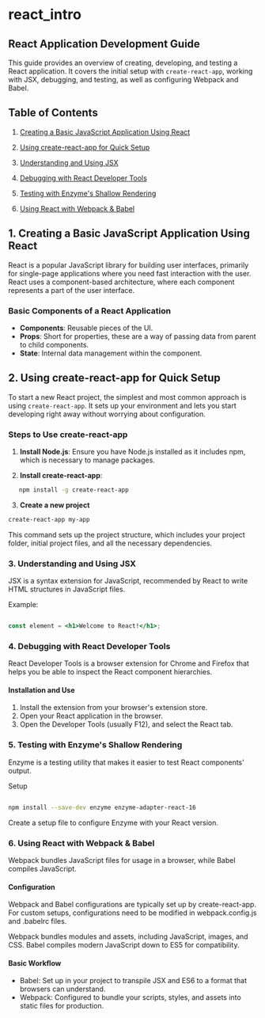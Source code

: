 # react_intro

## React Application Development Guide

This guide provides an overview of creating, developing, and testing a React application. It covers the initial setup with `create-react-app`, working with JSX, debugging, and testing, as well as configuring Webpack and Babel.

## Table of Contents

1. [Creating a Basic JavaScript Application Using React](#creating-a-basic-javascript-application-using-react)

2. [Using create-react-app for Quick Setup](#using-create-react-app-for-quick-setup)

3. [Understanding and Using JSX](#understanding-and-using-jsx)

4. [Debugging with React Developer Tools](#debugging-with-react-developer-tools)

5. [Testing with Enzyme's Shallow Rendering](#testing-with-enzymes-shallow-rendering)

6. [Using React with Webpack & Babel](#using-react-with-webpack--babel)

## 1. Creating a Basic JavaScript Application Using React

React is a popular JavaScript library for building user interfaces, primarily for single-page applications where you need fast interaction with the user. React uses a component-based architecture, where each component represents a part of the user interface.

### Basic Components of a React Application

- **Components**: Reusable pieces of the UI.
- **Props**: Short for properties, these are a way of passing data from parent to child components.
- **State**: Internal data management within the component.

## 2. Using create-react-app for Quick Setup

To start a new React project, the simplest and most common approach is using `create-react-app`. It sets up your environment and lets you start developing right away without worrying about configuration.

### Steps to Use create-react-app

1. **Install Node.js**: Ensure you have Node.js installed as it includes npm, which is necessary to manage packages.

2. **Install create-react-app**:

```bash
   npm install -g create-react-app
```

3. **Create a new project**

``` bash
create-react-app my-app
```

This command sets up the project structure, which includes your project folder, initial project files, and all the necessary dependencies.

### 3. Understanding and Using JSX

JSX is a syntax extension for JavaScript, recommended by React to write HTML structures in JavaScript files.

Example:

```jsx

const element = <h1>Welcome to React!</h1>;
```

### 4. Debugging with React Developer Tools

React Developer Tools is a browser extension for Chrome and Firefox that helps you be able to inspect the React component hierarchies.

#### Installation and Use

1. Install the extension from your browser's extension store.
2. Open your React application in the browser.
3. Open the Developer Tools (usually F12), and select the React tab.

### 5. Testing with Enzyme's Shallow Rendering

Enzyme is a testing utility that makes it easier to test React components' output.

Setup

~~~ bash

npm install --save-dev enzyme enzyme-adapter-react-16
~~~

Create a setup file to configure Enzyme with your React version.

### 6. Using React with Webpack & Babel

Webpack bundles JavaScript files for usage in a browser, while Babel compiles JavaScript.

#### Configuration

Webpack and Babel configurations are typically set up by create-react-app. For custom setups, configurations need to be modified in webpack.config.js and .babelrc files.

Webpack bundles modules and assets, including JavaScript, images, and CSS. Babel compiles modern JavaScript down to ES5 for compatibility.

#### Basic Workflow

- Babel: Set up in your project to transpile JSX and ES6 to a format that browsers can understand.
- Webpack: Configured to bundle your scripts, styles, and assets into static files for production.
